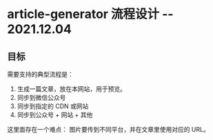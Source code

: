 # article-generator 流程设计 -- 2021.12.04

## 目标

需要支持的典型流程是：

1. 生成一篇文章，放在本网站，用于预览。
2. 同步到微信公众号
3. 同步到指定的 CDN 或网站
4. 同步到公众号 + 网站 + 其他

这里面存在一个难点：
图片要传到不同平台，并在文章里使用对应的 URL。
